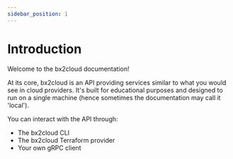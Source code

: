 ```yaml
---
sidebar_position: 1
---
```


# Introduction

Welcome to the bx2cloud documentation!

At its core, bx2cloud is an API providing services similar to what you would see in cloud providers. It's built for educational purposes and designed to run on a single machine (hence sometimes the documentation may call it 'local').

You can interact with the API through:
- The bx2cloud CLI
- The bx2cloud Terraform provider
- Your own gRPC client
